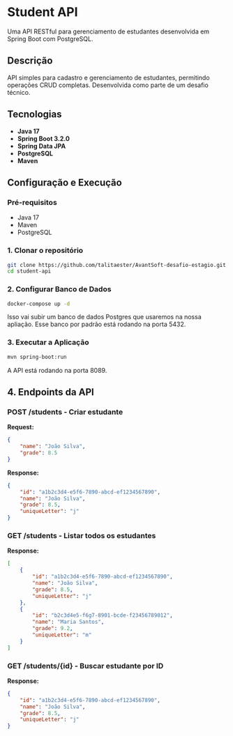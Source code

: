 # Student API 

Uma API RESTful para gerenciamento de estudantes desenvolvida em Spring Boot com PostgreSQL.

##  Descrição

API simples para cadastro e gerenciamento de estudantes, permitindo operações CRUD completas. Desenvolvida como parte de um desafio técnico.

##  Tecnologias

- **Java 17**
- **Spring Boot 3.2.0**
- **Spring Data JPA**
- **PostgreSQL**
- **Maven**


##  Configuração e Execução

### Pré-requisitos
- Java 17
- Maven
- PostgreSQL

### 1. Clonar o repositório
```bash
git clone https://github.com/talitaester/AvantSoft-desafio-estagio.git
cd student-api
```

### 2. Configurar Banco de Dados
```bash
docker-compose up -d
```
Isso vai subir um banco de dados Postgres que usaremos na nossa apliação. Esse banco por padrão está rodando na porta 5432.


### 3. Executar a Aplicação
```bash
mvn spring-boot:run
```
A API está rodando na porta 8089.

## 4. Endpoints da API

### POST /students - Criar estudante
**Request:**
```json
{
    "name": "João Silva",
    "grade": 8.5
}
```

**Response:**
```json
{
    "id": "a1b2c3d4-e5f6-7890-abcd-ef1234567890",
    "name": "João Silva",
    "grade": 8.5,
    "uniqueLetter": "j"
}
```

### GET /students - Listar todos os estudantes
**Response:**
```json
[
    {
        "id": "a1b2c3d4-e5f6-7890-abcd-ef1234567890",
        "name": "João Silva",
        "grade": 8.5,
        "uniqueLetter": "j"
    },
    {
        "id": "b2c3d4e5-f6g7-8901-bcde-f23456789012",
        "name": "Maria Santos",
        "grade": 9.2,
        "uniqueLetter": "m"
    }
]
```

### GET /students/{id} - Buscar estudante por ID
**Response:**
```json
{
    "id": "a1b2c3d4-e5f6-7890-abcd-ef1234567890",
    "name": "João Silva",
    "grade": 8.5,
    "uniqueLetter": "j"
}
```











